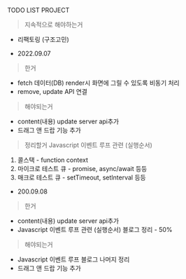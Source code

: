 TODO LIST PROJECT

> 지속적으로 해야하는거
- 리팩토링 (구조고민)

- 2022.09.07
> 한거
- fetch 데이터(DB) render시 화면에 그릴 수 있도록 비동기 처리
- remove, update API 연결

> 해야되는거
- content(내용) update server api추가
- 드래그 앤 드랍 기능 추가

> 정리할거
Javascript 이벤트 루프 관련 (실행순서)
1. 콜스택 - function context
2. 마이크로 테스트 큐 - promise,  async/await 등등
3. 매크로 테스트 큐 - setTimeout, setInterval 등등

- 200.09.08
> 한거
- content(내용) update server api추가
- Javascript 이벤트 루프 관련 (실행순서) 블로그 정리 - 50%

> 해야되는거
- Javascript 이벤트 루프 블로그 나머지 정리
- 드래그 앤 드랍 기능 추가